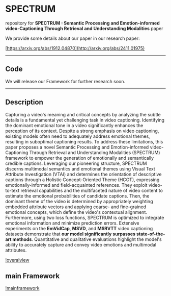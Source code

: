 # SPECTRUM

repository for **SPECTRUM : Semantic Processing and Emotion-informed video-Captioning Through Retrieval and Understanding Modalities** paper

We provide some details about our paper in our research paper:

[https://arxiv.org/abs/1912.04870](http://arxiv.org/abs/2411.01975)

---------------------------------

## Code

We will release our Framework for further research soon.

------------------------

## Description

Capturing a video's meaning and critical concepts by analyzing the subtle details is a fundamental yet challenging task in video captioning. Identifying the dominant emotional tone in a video significantly enhances the perception of its context. Despite a strong emphasis on video captioning, existing models often need to adequately address emotional themes, resulting in suboptimal captioning results. To address these limitations, this paper proposes a novel Semantic Processing and Emotion-informed video-Captioning Through Retrieval and Understanding Modalities (SPECTRUM) framework to empower the generation of emotionally and semantically credible captions. Leveraging our pioneering structure, SPECTRUM discerns multimodal semantics and emotional themes using Visual Text Attribute Investigation (VTAI) and determines the orientation of descriptive captions through a Holistic Concept-Oriented Theme (HCOT), expressing emotionally-informed and field-acquainted references. They exploit video-to-text retrieval capabilities and the multifaceted nature of video content to estimate the emotional probabilities of candidate captions. Then, the dominant theme of the video is determined by appropriately weighting embedded attribute vectors and applying coarse- and fine-grained emotional concepts, which define the video's contextual alignment. Furthermore, using two loss functions, SPECTRUM is optimized to integrate emotional information and minimize prediction errors. Extensive experiments on the **EmVidCap**, **MSVD**, and **MSRVTT** video captioning datasets demonstrate that **our model significantly surpasses state-of-the-art methods**. Quantitative and qualitative evaluations highlight the model's ability to accurately capture and convey video emotions and multimodal attributes.

[!overalview](./Fig_1.jpg)

## main Framework


[!mainframework](./Fig_2.jpg)

